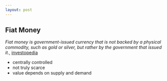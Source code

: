 ```yaml
---
layout: post
---
```


## Fiat Money

_Fiat money is government-issued currency that is not backed by a physical commodity, such as gold or silver, but rather by the government that issued it._, [investopedia](https://www.investopedia.com/terms/f/fiatmoney.asp)

* centrally controlled
* not truly scarce
* value depends on supply and demand

